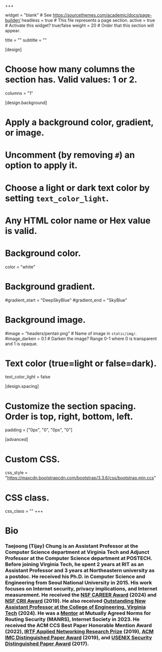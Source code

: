+++

widget = "blank"  # See https://sourcethemes.com/academic/docs/page-builder/
headless = true  # This file represents a page section.
active = true  # Activate this widget? true/false
weight = 20  # Order that this section will appear.

title = ""
subtitle = ""

[design]
  # Choose how many columns the section has. Valid values: 1 or 2.
  columns = "1"

[design.background]
  # Apply a background color, gradient, or image.
  #   Uncomment (by removing `#`) an option to apply it.
  #   Choose a light or dark text color by setting `text_color_light`.
  #   Any HTML color name or Hex value is valid.

  # Background color.
  color = "white"
  
  # Background gradient.
  #gradient_start = "DeepSkyBlue"
  #gradient_end = "SkyBlue"
  
  # Background image.
  #image = "headers/pentair.png"  # Name of image in `static/img/`.
  #image_darken = 0.1  # Darken the image? Range 0-1 where 0 is transparent and 1 is opaque.

  # Text color (true=light or false=dark).
  text_color_light = false

[design.spacing]
  # Customize the section spacing. Order is top, right, bottom, left.
  padding = ["0px", "0", "0px", "0"]

[advanced]
 # Custom CSS. 
 
 css_style = "https://maxcdn.bootstrapcdn.com/bootstrap/3.3.6/css/bootstrap.min.ccs"
 # CSS class.
 css_class = ""
+++

<!--
- [**Project Demo** (Academic's actual site)](https://sourcethemes.com/academic/)
**Over 100,000 [Amazing Websites](https://sourcethemes.com/academic/#expo) have Already Been Built with Academic**
**[Join](https://sourcethemes.com/academic/docs/install/) the Most Empowered Hugo Community**
-->
# Bio
### Taejoong (Tijay) Chung is an Assistant Professor at the Computer Science department at Virginia Tech and Adjunct Professor at the Computer Science department at POSTECH. Before joining Virginia Tech, he spent 2 years at RIT as an Assistant Professor and 3 years at Northeastern university as a postdoc. He received his Ph.D. in Computer Science and Engineering from Seoul National University in 2015. His work focuses on Internet security, privacy implications, and Internet measurement. He received the <a href="http://www.nsf.gov/awardsearch/showAward?AWD_ID=2339378">NSF CAREER Award</a> (2024) and <a href="https://www.nsf.gov/awardsearch/showAward?AWD_ID=1850465">NSF CRII Award</a> (2019). He also received <a href="https://eng.vt.edu/about/faculty-awards-and-distinctions/deans-awards.html">Outstanding New Assistant Professor at the College of Engineering, Virginia Tech</a> (2024). He was a <a href="https://www.manrs.org/champions/">Mentor</a> at Mutually Agreed Norms for Routing Security (MANRS), Internet Society in 2023. He received the ACM CCS Best Paper Honorable Mention Award (2022), <a href="https://irtf.org/anrp/">IRTF Applied Networking Research Prize</a> (2019), <a href="https://conferences.sigcomm.org/imc/2019/awards/">ACM IMC Distinguished Paper Award</a> (2019), and <a href="https://www.usenix.org/conferences/best-papers">USENIX Security Distinguished Paper Award</a> (2017).

